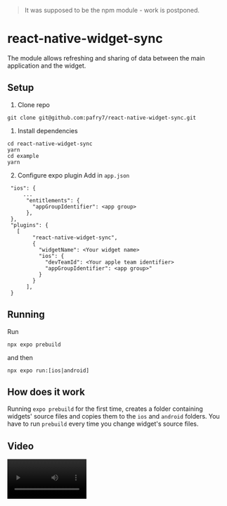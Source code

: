 > It was supposed to be the npm module - work is postponed.

# react-native-widget-sync

The module allows refreshing and sharing of data between the main application and the widget.


## Setup

1. Clone repo
```
git clone git@github.com:pafry7/react-native-widget-sync.git
```

1. Install dependencies

```
cd react-native-widget-sync 
yarn
cd example
yarn
```

2. Configure expo plugin
   Add in `app.json`

```
 "ios": {
     ...
      "entitlements": {
        "appGroupIdentifier": <app group>
      },
 },
 "plugins": {
   [
        "react-native-widget-sync",
        {
          "widgetName": <Your widget name>
          "ios": {
            "devTeamId": <Your apple team identifier>
            "appGroupIdentifier": <app group>"
          }
        }
      ],
 }

```
## Running

Run 

```
npx expo prebuild
```

and then

```
npx expo run:[ios|android]
```

## How does it work

Running `expo prebuild` for the first time, creates a folder containing widgets' source files and copies them to the `ios` and `android` folders. You have to run `prebuild` every time you change widget's source files.

## Video
<video src="./demo.mov" width=180/>

